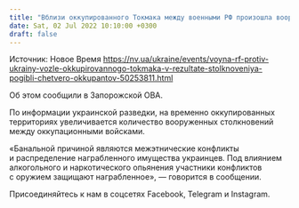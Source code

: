 ```yaml
---
title: "Вблизи оккупированного Токмака между военными РФ произошла вооруженная стычка, четверо оккупантов погибли, около десяти ранены"
date: Sat, 02 Jul 2022 10:10:00 +0300
draft: false
---
```

Источник: Новое Время https://nv.ua/ukraine/events/voyna-rf-protiv-ukrainy-vozle-okkupirovannogo-tokmaka-v-rezultate-stolknoveniya-pogibli-chetvero-okkupantov-50253811.html


Об этом сообщили в Запорожской ОВА.

 По информации украинской разведки, на временно оккупированных территориях увеличивается количество вооруженных столкновений между оккупационными войсками.

«Банальной причиной являются межэтнические конфликты и распределение награбленного имущества украинцев. Под влиянием алкогольного и наркотического опьянения участники конфликтов с оружием защищают награбленное», — говорится в сообщении.

Присоединяйтесь к нам в соцсетях Facebook, Telegram и Instagram.
